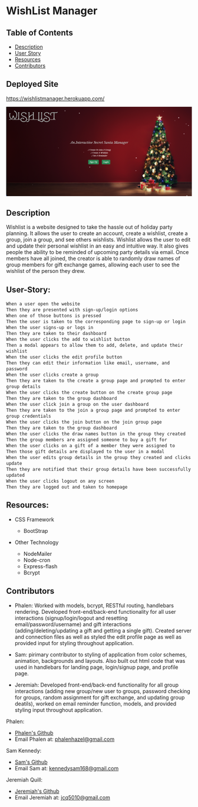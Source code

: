 # WishList Manager

## Table of Contents

- [Description](#Description)
- [User Story](#User-Story)
- [Resources](#Resources)
- [Contributors](#Contributors)

## Deployed Site
https://wishlistmanager.herokuapp.com/

![Screenshot of portfolio.](./assets/finished-homepage.png)

## Description
Wishlist is a website designed to take the hassle out of holiday party planning. It allows the user to create an account, create a wishlist, create a group, join a group, and see others wishlists. Wishlist allows the user to edit and update their personal wishlist in an easy and intuitive way. It also gives people the ability to be reminded of upcoming party details via email. Once members have all joined, the creator is able to randomly draw names of group members for gift exchange games, allowing each user to see the wishlist of the person they drew. 

## User-Story:
```
When a user open the website
Then they are presented with sign-up/login options
When one of those buttons is pressed
Then the user is taken to the corresponding page to sign-up or login
When the user signs-up or logs in
Then they are taken to their dashboard
When the user clicks the add to wishlist button
Then a modal appears to allow them to add, delete, and update their wishlist
When the user clicks the edit profile button
Then they can edit their information like email, username, and password
When the user clicks create a group
Then they are taken to the create a group page and prompted to enter group details
When the user clicks the create button on the create group page
Then they are taken to the group dashboard
When the user click join a group on the user dashboard
Then they are taken to the join a group page and prompted to enter group credentials
When the user clicks the join button on the join group page
Then they are taken to the group dashboard
When the user clicks the draw names button in the group they created
Then the group members are assigned someone to buy a gift for
When the user clicks on a gift of a member they were assigned to
Then those gift details are displayed to the user in a modal
When the user edits group details in the group they created and clicks update
Then they are notified that their group details have been successfully updated
When the user clicks logout on any screen
Then they are logged out and taken to homepage

```

## Resources:
- CSS Framework
    - BootStrap

- Other Technology
    - NodeMailer
    - Node-cron
    - Express-flash
    - Bcrypt

## Contributors
- Phalen: Worked with models, bcrypt, RESTful routing, handlebars rendering. Developed front-end/back-end functionality for all user interactions (signup/login/logout and resetting email/password/username) and gift interactions (adding/deleting/updating a gift and getting a single gift). Created server and connection files as well as styled the edit profile page as well as provided input for styling throughout application.

- Sam: pirimary contributor to styling of application from color schemes, animation, backgrounds and layouts. Also built out html code that was used in handlebars for landing page, login/signup page, and profile page.

- Jeremiah: Developed front-end/back-end functionality for all group interactions (adding new group/new user to groups, password checking for groups, random assignment for gift exchange, and updating group deatils), worked on email reminder function, models, and provided styling input throughout application.

Phalen:
- [Phalen's Github](https://github.com/PhalenH)
- Email Phalen at: phalenhazel@gmail.com

Sam Kennedy: 
- [Sam's Github](https://github.com/kennedysam168)
- Email Sam at: kennedysam168@gmail.com

Jeremiah Quill: 
- [Jeremiah's Github](https://github.com/jeremiah-quill)
- Email Jeremiah at: jcq5010@gmail.com
